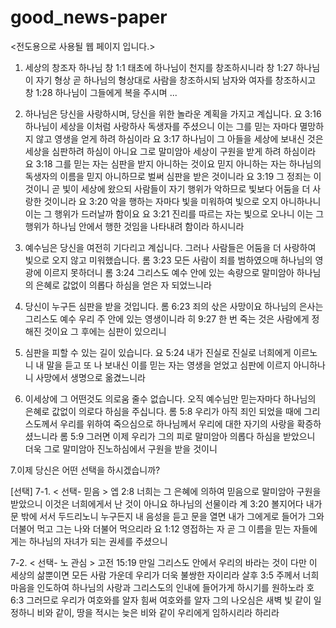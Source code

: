 # good_news-paper
<전도용으로 사용될 웹 페이지 입니다.>

1. 세상의 창조자 하나님
창 1:1 태초에 하나님이 천지를 창조하시니라
창 1:27 하나님이 자기 형상 곧 하나님의 형상대로 사람을 창조하시되 남자와 여자를 창조하시고
창 1:28 하나님이 그들에게 복을 주시며 ...

2. 하나님은 당신을 사랑하시며, 당신을 위한 놀라운 계획을 가지고 계십니다.
요 3:16 하나님이 세상을 이처럼 사랑하사 독생자를 주셨으니 이는 그를 믿는 자마다 멸망하지 않고 영생을 얻게 하려 하심이라
요 3:17 하나님이 그 아들을 세상에 보내신 것은 세상을 심판하려 하심이 아니요 그로 말미암아 세상이 구원을 받게 하려 하심이라
요 3:18 그를 믿는 자는 심판을 받지 아니하는 것이요 믿지 아니하는 자는 하나님의 독생자의 이름을 믿지 아니하므로 벌써 심판을 받은 것이니라
요 3:19 그 정죄는 이것이니 곧 빛이 세상에 왔으되 사람들이 자기 행위가 악하므로 빛보다 어둠을 더 사랑한 것이니라
요 3:20 악을 행하는 자마다 빛을 미워하여 빛으로 오지 아니하나니 이는 그 행위가 드러날까 함이요
요 3:21 진리를 따르는 자는 빛으로 오나니 이는 그 행위가 하나님 안에서 행한 것임을 나타내려 함이라 하시니라

3. 예수님은 당신을 여전히 기다리고 계십니다. 그러나 사람들은 어둠을 더 사랑하여 빛으로 오지 않고 미워했습니다.
롬 3:23 모든 사람이 죄를 범하였으매 하나님의 영광에 이르지 못하더니
롬 3:24 그리스도 예수 안에 있는 속량으로 말미암아 하나님의 은혜로 값없이 의롭다 하심을 얻은 자 되었느니라

4. 당신이 누구든 심판을 받을 것입니다.
롬 6:23 죄의 삯은 사망이요 하나님의 은사는 그리스도 예수 우리 주 안에 있는 영생이니라
히 9:27 한 번 죽는 것은 사람에게 정해진 것이요 그 후에는 심판이 있으리니

5. 심판을 피할 수 있는 길이 있습니다.
요 5:24 내가 진실로 진실로 너희에게 이르노니 내 말을 듣고 또 나 보내신 이를 믿는 자는 영생을 얻었고 심판에 이르지 아니하나니 사망에서 생명으로 옮겼느니라

6. 이세상에 그 어떤것도 의로움 줄수 없습니다. 오직 예수님만 믿는자마다 하나님의 은혜로 값없이 의로다 하심을 주십니다.
롬 5:8 우리가 아직 죄인 되었을 때에 그리스도께서 우리를 위하여 죽으심으로 하나님께서 우리에 대한 자기의 사랑을 확증하셨느니라
롬 5:9 그러면 이제 우리가 그의 피로 말미암아 의롭다 하심을 받았으니 더욱 그로 말미암아 진노하심에서 구원을 받을 것이니

7.이제 당신은 어떤 선택을 하시겠습니까?

[선택]
7-1. < 선택- 믿음 >
엡 2:8 너희는 그 은혜에 의하여 믿음으로 말미암아 구원을 받았으니 이것은 너희에게서 난 것이 아니요 하나님의 선물이라
계 3:20 볼지어다 내가 문 밖에 서서 두드리노니 누구든지 내 음성을 듣고 문을 열면 내가 그에게로 들어가 그와 더불어 먹고 그는 나와 더불어 먹으리라
요 1:12 영접하는 자 곧 그 이름을 믿는 자들에게는 하나님의 자녀가 되는 권세를 주셨으니

7-2. < 선택- 노 관심 >
고전 15:19 만일 그리스도 안에서 우리의 바라는 것이 다만 이 세상의 삶뿐이면 모든 사람 가운데 우리가 더욱 불쌍한 자이리라
살후 3:5 주께서 너희 마음을 인도하여 하나님의 사랑과 그리스도의 인내에 들어가게 하시기를 원하노라 
호 6:3 그러므로 우리가 여호와를 알자 힘써 여호와를 알자 그의 나오심은 새벽 빛 같이 일정하니 비와 같이, 땅을 적시는 늦은 비와 같이 우리에게 임하시리라 하리라
